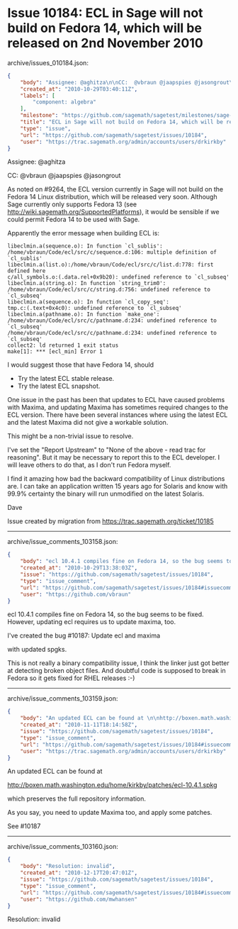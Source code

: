 # Issue 10184: ECL in Sage will not build on Fedora 14, which will be released on 2nd November 2010

archive/issues_010184.json:
```json
{
    "body": "Assignee: @aghitza\n\nCC:  @vbraun @jaapspies @jasongrout\n\nAs noted on #9264, the ECL version currently in Sage will not build on the Fedora 14 Linux distribution, which will be released very soon. Although Sage currently only supports Fedora 13 (see http://wiki.sagemath.org/SupportedPlatforms), it would be sensible if we could permit Fedora 14 to be used with Sage.\n\nApparently the error message when building ECL is: \n\n\n```\nlibeclmin.a(sequence.o): In function `cl_sublis':\n/home/vbraun/Code/ecl/src/c/sequence.d:106: multiple definition of `cl_sublis'\nlibeclmin.a(list.o):/home/vbraun/Code/ecl/src/c/list.d:778: first defined here\nc/all_symbols.o:(.data.rel+0x9b20): undefined reference to `cl_subseq'\nlibeclmin.a(string.o): In function `string_trim0':\n/home/vbraun/Code/ecl/src/c/string.d:756: undefined reference to `cl_subseq'\nlibeclmin.a(sequence.o): In function `cl_copy_seq':\ntmp.c:(.text+0x4c0): undefined reference to `cl_subseq'\nlibeclmin.a(pathname.o): In function `make_one':\n/home/vbraun/Code/ecl/src/c/pathname.d:234: undefined reference to `cl_subseq'\n/home/vbraun/Code/ecl/src/c/pathname.d:234: undefined reference to `cl_subseq'\ncollect2: ld returned 1 exit status\nmake[1]: *** [ecl_min] Error 1\n```\n\n\nI would suggest those that have Fedora 14, should \n* Try the latest ECL stable release. \n* Try the latest ECL snapshot. \n\nOne issue in the past has been that updates to ECL have caused problems with Maxima, and updating Maxima has sometimes required changes to the ECL version. There have been several instances where using the latest ECL and the latest Maxima did not give a workable solution. \n\nThis might be a non-trivial issue to resolve. \n\nI've set the \"Report Upstream\" to \"None of the above - read trac for reasoning\". But it may be necessary to report this to the ECL developer. I will leave others to do that, as I don't run Fedora myself. \n\nI find it amazing how bad the backward compatibility of Linux distributions are. I can take an application written 15 years ago for Solaris and know with 99.9% certainty the binary will run unmodified on the latest Solaris. \n\nDave\n\nIssue created by migration from https://trac.sagemath.org/ticket/10185\n\n",
    "created_at": "2010-10-29T03:40:11Z",
    "labels": [
        "component: algebra"
    ],
    "milestone": "https://github.com/sagemath/sagetest/milestones/sage-duplicate/invalid/wontfix",
    "title": "ECL in Sage will not build on Fedora 14, which will be released on 2nd November 2010",
    "type": "issue",
    "url": "https://github.com/sagemath/sagetest/issues/10184",
    "user": "https://trac.sagemath.org/admin/accounts/users/drkirkby"
}
```
Assignee: @aghitza

CC:  @vbraun @jaapspies @jasongrout

As noted on #9264, the ECL version currently in Sage will not build on the Fedora 14 Linux distribution, which will be released very soon. Although Sage currently only supports Fedora 13 (see http://wiki.sagemath.org/SupportedPlatforms), it would be sensible if we could permit Fedora 14 to be used with Sage.

Apparently the error message when building ECL is: 


```
libeclmin.a(sequence.o): In function `cl_sublis':
/home/vbraun/Code/ecl/src/c/sequence.d:106: multiple definition of `cl_sublis'
libeclmin.a(list.o):/home/vbraun/Code/ecl/src/c/list.d:778: first defined here
c/all_symbols.o:(.data.rel+0x9b20): undefined reference to `cl_subseq'
libeclmin.a(string.o): In function `string_trim0':
/home/vbraun/Code/ecl/src/c/string.d:756: undefined reference to `cl_subseq'
libeclmin.a(sequence.o): In function `cl_copy_seq':
tmp.c:(.text+0x4c0): undefined reference to `cl_subseq'
libeclmin.a(pathname.o): In function `make_one':
/home/vbraun/Code/ecl/src/c/pathname.d:234: undefined reference to `cl_subseq'
/home/vbraun/Code/ecl/src/c/pathname.d:234: undefined reference to `cl_subseq'
collect2: ld returned 1 exit status
make[1]: *** [ecl_min] Error 1
```


I would suggest those that have Fedora 14, should 
* Try the latest ECL stable release. 
* Try the latest ECL snapshot. 

One issue in the past has been that updates to ECL have caused problems with Maxima, and updating Maxima has sometimes required changes to the ECL version. There have been several instances where using the latest ECL and the latest Maxima did not give a workable solution. 

This might be a non-trivial issue to resolve. 

I've set the "Report Upstream" to "None of the above - read trac for reasoning". But it may be necessary to report this to the ECL developer. I will leave others to do that, as I don't run Fedora myself. 

I find it amazing how bad the backward compatibility of Linux distributions are. I can take an application written 15 years ago for Solaris and know with 99.9% certainty the binary will run unmodified on the latest Solaris. 

Dave

Issue created by migration from https://trac.sagemath.org/ticket/10185





---

archive/issue_comments_103158.json:
```json
{
    "body": "ecl 10.4.1 compiles fine on Fedora 14, so the bug seems to be fixed. However, updating ecl requires us to update maxima, too. \n\nI've created the bug #10187: Update ecl and maxima\n\nwith updated spgks.\n\nThis is not really a binary compatibility issue, I think the linker just got better at detecting broken object files. And doubtful code is supposed to break in Fedora so it gets fixed for RHEL releases :-)",
    "created_at": "2010-10-29T13:38:03Z",
    "issue": "https://github.com/sagemath/sagetest/issues/10184",
    "type": "issue_comment",
    "url": "https://github.com/sagemath/sagetest/issues/10184#issuecomment-103158",
    "user": "https://github.com/vbraun"
}
```

ecl 10.4.1 compiles fine on Fedora 14, so the bug seems to be fixed. However, updating ecl requires us to update maxima, too. 

I've created the bug #10187: Update ecl and maxima

with updated spgks.

This is not really a binary compatibility issue, I think the linker just got better at detecting broken object files. And doubtful code is supposed to break in Fedora so it gets fixed for RHEL releases :-)



---

archive/issue_comments_103159.json:
```json
{
    "body": "An updated ECL can be found at \n\nhttp://boxen.math.washington.edu/home/kirkby/patches/ecl-10.4.1.spkg\n\n\nwhich preserves the full repository information. \n\nAs you say, you need to update Maxima too, and apply some patches. \n\nSee #10187",
    "created_at": "2010-11-11T18:14:58Z",
    "issue": "https://github.com/sagemath/sagetest/issues/10184",
    "type": "issue_comment",
    "url": "https://github.com/sagemath/sagetest/issues/10184#issuecomment-103159",
    "user": "https://trac.sagemath.org/admin/accounts/users/drkirkby"
}
```

An updated ECL can be found at 

http://boxen.math.washington.edu/home/kirkby/patches/ecl-10.4.1.spkg


which preserves the full repository information. 

As you say, you need to update Maxima too, and apply some patches. 

See #10187



---

archive/issue_comments_103160.json:
```json
{
    "body": "Resolution: invalid",
    "created_at": "2010-12-17T20:47:01Z",
    "issue": "https://github.com/sagemath/sagetest/issues/10184",
    "type": "issue_comment",
    "url": "https://github.com/sagemath/sagetest/issues/10184#issuecomment-103160",
    "user": "https://github.com/mwhansen"
}
```

Resolution: invalid

